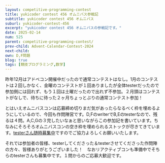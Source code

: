 ```yaml
---
layout: competitive-programming-contest
title: yukicoder contest 456 オムニバス参戦記
subtitle: yukicoder contest 456 オムニバス
suburl: yukicoder-contest-456
excerpt: "yukicoder contest 456 オムニバスの参戦記です。"
date: 2025-02-14
num: 525
parent: competitive-programming-contest/
prev-child: Advent-Calendar-Contest-2024
next-child: 
own: D,F問題
blog: true
tags: [競技プログラミング,数学]
---
```


昨年12月はアドベコン開催中だったので通常コンテストはなし。1月のコンテストは２回しかなく、金曜のコンテストが１回ありましたが全体testerだったので参加側には回れず、もう１回は土曜だったので出れず不参加。２月頭はコンテストがなしで、待ちに待った２ヶ月ちょっとぶりの通常コンテスト参加！

とはいえオムニバスコンは応募締め切りまだ気があったらなるべく枠を埋めるようにしているので、今回も作問陣営です。D,FのwriterでB,Eのtesterなので、残るは４問。A,C,Gの３完したいなぁと思いながらこの参加記を書いています。ちなみにそろそろオムニバスコンの空き枠を埋められるストックが尽きてきています。[testerさん随時募集中](https://p-adic.github.io/competitive-programming-creating-problem-status/)ですのでご協力よろしくお願いいたします。

それでは参加者の皆様、testerしてくださった＆testerさせてくださった作問陣の方々、皆様ありがとうございました！　なおリアクティブコンも準備中でそちらのtesterさんも募集中です。１問からのご応募大歓迎です。
